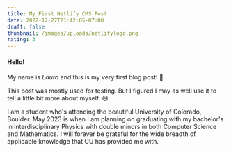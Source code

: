 ```yaml
---
title: My First Netlify CMS Post
date: 2022-12-27T21:42:05-07:00
draft: false
thumbnail: /images/uploads/netlifylogo.png
rating: 3
---
```

#### Hello!

My name is *Laura* and this is my very first blog post! :tada:

T﻿his post was mostly used for testing. But I figured I may as well use it to tell a little bit more about myself. :smile:

I﻿ am a student who's attending the beautiful University of Colorado, Boulder. May 2023 is when I am planning on graduating with my bachelor's in interdisciplinary Physics with double minors in both Computer Science and Mathematics. I will forever be grateful for the wide breadth of applicable knowledge that CU has provided me with.